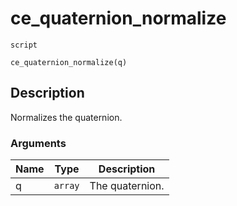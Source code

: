 # ce_quaternion_normalize
`script`
```gml
ce_quaternion_normalize(q)
```

## Description
Normalizes the quaternion.

### Arguments
| Name | Type | Description |
| ---- | ---- | ----------- |
| q | `array` | The quaternion. |